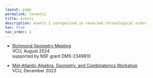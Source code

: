 ```yaml
---
layout: page
permalink: /events/
title: events
description: events I coorganized in reversed chronological order.
nav: true
nav_order: 4
---
```


- <a href='https://math.vcu.edu/rgm/'>Richmond Geometry Meeting</a><br/>
  VCU, August 2024<br/>
  supported by NSF grant DMS-2349810

- <a href='https://www.maagc.info/richmond-2023'>Mid-Atlantic Algebra, Geometry, and Combinatorics Workshop</a><br/>
  VCU, December 2023

  
